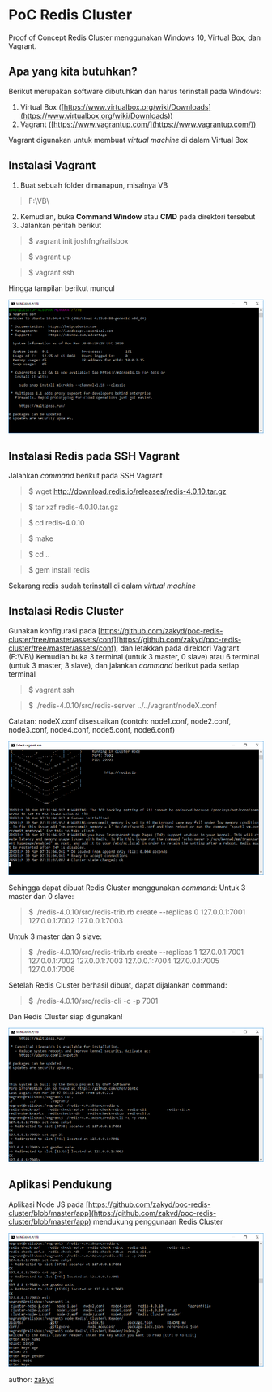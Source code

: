 # PoC Redis Cluster
Proof of Concept Redis Cluster menggunakan Windows 10, Virtual Box, dan Vagrant.

## Apa yang kita butuhkan?
Berikut merupakan software dibutuhkan dan harus terinstall pada Windows:
1. Virtual Box ([https://www.virtualbox.org/wiki/Downloads](https://www.virtualbox.org/wiki/Downloads))
2. Vagrant ([https://www.vagrantup.com/](https://www.vagrantup.com/))

Vagrant digunakan untuk membuat _virtual machine_ di dalam Virtual Box

## Instalasi Vagrant
1. Buat sebuah folder dimanapun, misalnya VB
> F:\VB\
2. Kemudian, buka **Command Window** atau **CMD** pada direktori tersebut
3. Jalankan peritah berikut
> $ vagrant init joshfng/railsbox

> $ vagrant up

> $ vagrant ssh

Hingga tampilan berikut muncul

![alt text](https://github.com/zakyd/poc-redis-cluster/blob/master/assets/images/command-vagrant-ssh.PNG?raw=true "SSH Vagrant")

## Instalasi Redis pada SSH Vagrant
Jalankan _command_ berikut pada SSH Vagrant
> $ wget http://download.redis.io/releases/redis-4.0.10.tar.gz

> $ tar xzf redis-4.0.10.tar.gz

> $ cd redis-4.0.10

> $ make

> $ cd ..

> $ gem install redis

Sekarang redis sudah terinstall di dalam _virtual machine_

## Instalasi Redis Cluster
Gunakan konfigurasi pada [https://github.com/zakyd/poc-redis-cluster/tree/master/assets/conf](https://github.com/zakyd/poc-redis-cluster/tree/master/assets/conf), dan letakkan pada direktori Vagrant (F:\VB\\)
Kemudian buka 3 terminal (untuk 3 master, 0 slave) atau 6 terminal (untuk 3 master, 3 slave), dan jalankan _command_ berikut pada setiap terminal
> $ vagrant ssh

> $ ./redis-4.0.10/src/redis-server ../../vagrant/nodeX.conf

Catatan: nodeX.conf disesuaikan (contoh: node1.conf, node2.conf, node3.conf, node4.conf, node5.conf, node6.conf)

![alt text](https://github.com/zakyd/poc-redis-cluster/blob/master/assets/images/command-redis-server-7001.PNG?raw=true "Redis Server")

Sehingga dapat dibuat Redis Cluster menggunakan _command_:
Untuk 3 master dan 0 slave:
> $ ./redis-4.0.10/src/redis-trib.rb create --replicas 0 127.0.0.1:7001 127.0.0.1:7002 127.0.0.1:7003

Untuk 3 master dan 3 slave:
> $ ./redis-4.0.10/src/redis-trib.rb create --replicas 1 127.0.0.1:7001 127.0.0.1:7002 127.0.0.1:7003 127.0.0.1:7004 127.0.0.1:7005 127.0.0.1:7006

Setelah Redis Cluster berhasil dibuat, dapat dijalankan command:
> $ ./redis-4.0.10/src/redis-cli -c -p 7001

Dan Redis Cluster siap digunakan!

![alt text](https://github.com/zakyd/poc-redis-cluster/blob/master/assets/images/redis-set.PNG?raw=true "Redis Commands")

## Aplikasi Pendukung
Aplikasi Node JS pada [https://github.com/zakyd/poc-redis-cluster/blob/master/app](https://github.com/zakyd/poc-redis-cluster/blob/master/app) mendukung penggunaan Redis Cluster

![alt text](https://github.com/zakyd/poc-redis-cluster/blob/master/assets/images/index-js.PNG?raw=true "Index JS")


author: [zakyd](https://github.com/zakyd/)